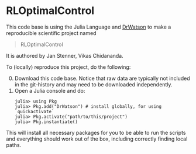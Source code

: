 # RLOptimalControl

This code base is using the Julia Language and [DrWatson](https://juliadynamics.github.io/DrWatson.jl/stable/)
to make a reproducible scientific project named
> RLOptimalControl

It is authored by Jan Stenner, Vikas Chidananda.

To (locally) reproduce this project, do the following:

0. Download this code base. Notice that raw data are typically not included in the
   git-history and may need to be downloaded independently.
1. Open a Julia console and do:
   ```
   julia> using Pkg
   julia> Pkg.add("DrWatson") # install globally, for using `quickactivate`
   julia> Pkg.activate("path/to/this/project")
   julia> Pkg.instantiate()
   ```

This will install all necessary packages for you to be able to run the scripts and
everything should work out of the box, including correctly finding local paths.
